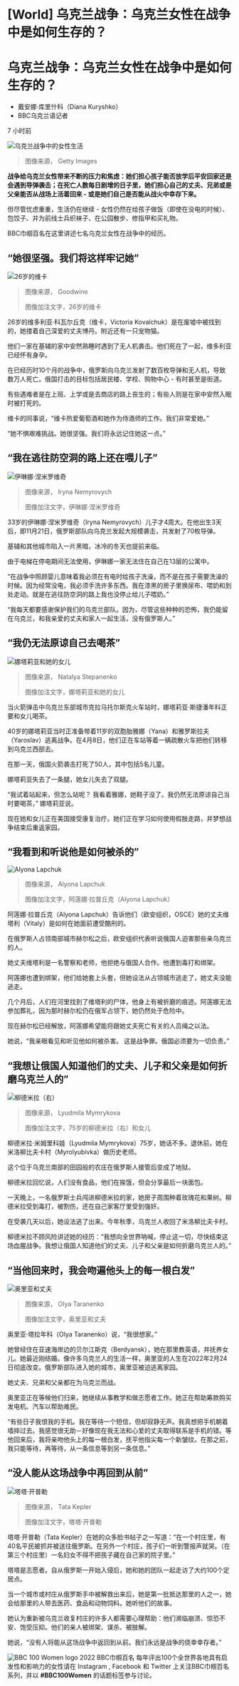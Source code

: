 # [World] 乌克兰战争：乌克兰女性在战争中是如何生存的？

#  乌克兰战争：乌克兰女性在战争中是如何生存的？

  * 戴安娜·库里什科（Diana Kuryshko） 
  * BBC乌克兰语记者 

7 小时前

![乌克兰战争中的女性生活](_128027811_df429ac4-ea9f-48c3-af3d-3d589781af6e.jpg)

> 图像来源，  Getty Images

**战争给乌克兰女性带来不断的压力和焦虑：她们担心孩子能否放学后平安回家还是会遇到导弹袭击；在死亡人数每日剧增的日子里，她们担心自己的丈夫、兄弟或是父亲能否从战场上活着回来 - 或是她们自己是否能从战火中幸存下来。**

但尽管忧虑重重，生活仍在继续 - 女性仍然在给孩子做饭（即使在没电的时候）、包饺子、并为前线士兵织袜子、在公园散步、修指甲和买礼物。

BBC巾帼百名在这里讲述七名乌克兰女性在战争中的经历。

##  “她很坚强。我们将这样牢记她”

![26岁的维卡](_127979902_c3a10246-9af1-4f70-beaa-6c0f78083507.jpg)

> 图像来源，  Goodwine
>
> 图像加注文字，26岁的维卡

26岁的维多利亚·科瓦尔丘克（维卡，Victoria Kovalchuk）是在废墟中被找到的，她搂着自己深爱的丈夫博丹。附近还有一只宠物猫。

他们一家在基辅的家中安然熟睡时遇到了无人机袭击。他们死在了一起，维多利亚已经怀有身孕。

在已经历时10个月的战争中，俄罗斯向乌克兰发射了数百枚导弹和无人机，导致数万人死亡。俄国打击的目标包括居民楼、学校、购物中心 - 有时甚至是街道。

有些遇难者是在上班、上学或是去商店的路上丧生的；有些人则是在家中安然入眠时被打死的。

维卡的同事说，“维卡热爱葡萄酒和她作为侍酒师的工作。我们非常爱她。”

“她不惧艰难挑战。她很坚强。我们将永远记住她这一点。”

##  “我在逃往防空洞的路上还在喂儿子”

![伊琳娜·涅米罗维奇](_127979904_7dae12fe-ce0b-4b25-92c9-d80df73bfe44.jpg)

> 图像来源，  Iryna Nemyrovych
>
> 图像加注文字，伊琳娜·涅米罗维奇

33岁的伊琳娜·涅米罗维奇（Iryna Nemyrovych）儿子才4周大。在他出生3天后，即11月21日，俄罗斯部队向乌克兰发起大规模袭击，共发射了70枚导弹。

基辅和其他城市陷入一片黑暗，冰冷的冬天也提前来临。

由于电梯在停电期间无法使用，伊琳娜一家无法住在自己在13层的公寓中。

“在战争中照顾婴儿意味着我必须在有电时给孩子洗澡，而不是在孩子需要洗澡的时候。因为经常没电，我必须手洗许多东西。我在漆黑的房子里换尿布、喂奶和到处走动。就是在逃往防空洞的路上我也没停止给儿子喂奶。”

“我每天都要感谢保护我们的乌克兰部队。因为，尽管这些种种的恐怖，我仍能留在乌克兰，和我亲爱的丈夫和家人一起生活，没有俄罗斯人。”

##  “我仍无法原谅自己去喝茶”

![娜塔莉亚和她的女儿](_127979906_5e8b4d1d-ffb5-429d-a7d6-dc66a1e398de.jpg)

> 图像来源，  Natalya Stepanenko
>
> 图像加注文字，娜塔莉亚和她的女儿

当火箭弹击中乌克兰东部城市克拉马托尔斯克火车站时，娜塔莉亚·斯捷潘年科正要和女儿喝茶。

40岁的娜塔莉亚当时正准备带着11岁的双胞胎雅娜（Yana）和雅罗斯拉夫（Yaroslav）逃离战争。在4月8日，他们正在车站等着一辆疏散火车把他们转移到乌克兰西部去。

在那一天，俄国火箭袭击打死了50人，其中包括5名儿童。

娜塔莉亚失去了一条腿，她女儿失去了双腿。

“我试着站起来，但怎么站呢？ 我看着雅娜，她鞋子没了。我仍然无法原谅自己当时要喝茶，” 娜塔莉亚说。

现在她和女儿正在美国接受康复治疗。她们正在学习如何使用假肢走路，并梦想战争结束后重返家园。

##  “我看到和听说他是如何被杀的”

![Alyona Lapchuk](_127979908_b48a5e13-6d8e-4591-9078-996828907601.jpg)

> 图像来源，  Alyona Lapchuk
>
> 图像加注文字，阿莲娜·拉普丘克（Alyona Lapchuk）

阿莲娜·拉普丘克（Alyona Lapchuk）告诉他们（欧安组织，OSCE）她的丈夫维塔利（Vitaly）是如何在她面前遭受酷刑的。

在俄罗斯人占领南部城市赫尔松之后，欧安组织代表听说俄国人迫害那些亲乌克兰的人。

她丈夫维塔利是一名警察和老师，他拒绝与俄国人合作。他遭到毒打和绑架。

阿莲娜也遭到绑架，他们给她套上头套，但她设法从占领城市逃走了，她丈夫没能逃走。

几个月后，人们在河里找到了维塔利的尸体，他身上有被折磨的痕迹。阿莲娜无法参加葬礼，因为那时赫尔松仍在俄军占领下，她仍然处于危险中。

现在赫尔松已经解放，阿莲娜希望能将跟她丈夫死亡有关的人员绳之以法。

她说，“我亲眼看见和听见他如何被杀害。 这是战争罪。俄国必须要为一切负责。”

##  “我想让俄国人知道他们的丈夫、儿子和父亲是如何折磨乌克兰人的”

![柳德米拉（右）](_127979910_6449a7fe-20db-4043-b1b1-dc490eb705ff.jpg)

> 图像来源，  Lyudmila Mymrykova
>
> 图像加注文字，75岁的柳德米拉（右）和女儿

柳德米拉·米姆里科娃（Lyudmila Mymrykova）75岁，她话不多。退休前，她在米洛柳比夫卡村（Myrolyubivka）做历史老师。

这个位于乌克兰南部的田园般的农庄在俄罗斯人接管后变成了地狱。

柳德米拉回忆说，人们没有食品，他们在挨饿，但会分享最后一块面包。

一天晚上，一名俄罗斯士兵闯进柳德米拉的家，她房子周围种着玫瑰花和果树。柳德米拉受到毒打，被割伤，还在自己家客厅里受到强奸。

在受袭几天以后，她设法逃了出来。今年秋季，乌克兰人收回了米洛柳比夫卡村。

柳德米拉不顾风险讲述她的经历：“我想向全世界呐喊，停止这一切，尽快结束这场血腥战争。我想让俄国人知道他们的丈夫、儿子和父亲是如何折磨乌克兰人的。”

##  “当他回来时，我会吻遍他头上的每一根白发”

![奥里亚和丈夫](_127980048_46276dc9-9ff4-4f2f-85d8-ff2acd9c4b3c.jpg)

> 图像来源，  Olya Taranenko
>
> 图像加注文字，奥里亚和丈夫

奥里亚·塔拉年科（Olya Taranenko）说，“我很想家。”

她曾经住在亚速海岸边的贝尔江斯克（Berdyansk），她在那里教英语，并抚养女儿。她最近刚结婚。像许多乌克兰人的生活一样，奥里亚的人生在2022年2月24日彻底改变。俄罗斯部队进入她的城市，奥里亚被迫逃离家园。

她丈夫、兄弟和父亲都在为乌克兰而战。

奥里亚正在等候他们归来，她继续从事教学和做志愿者工作。她正在帮助筹款购买发电机、汽车以帮助难民。

“有些日子我恨我的手机。我在等待一个短信，但却寂静无声。我真想把手机朝着墙摔过去。我感觉很无助－好像现在我无法和心爱的丈夫取得联系是手机的错。等他回来后，我将亲吻他头上的每一根白发，抚平他指尖每一个新皱纹。在那之前，我只能等待，再等待，从一条信息等到另一条信息。”

##  “没人能从这场战争中再回到从前”

![塔塔·开普勒](_127980050_356f5abb-afa9-4721-8e7b-3c0964c88e74.jpg)

> 图像来源，  Tata Kepler
>
> 图像加注文字，塔塔·开普勒

塔塔·开普勒（Tata Kepler）在她的众多脸书帖子之一写道：“在一个村庄里，有40名平民被抓并被送往俄罗斯。在另外一个村庄，孩子们一听到警报声就哭。（在第三个村庄里）一名妇女不得不把孩子藏在自己家的院子里。”

塔塔是志愿者。自从俄罗斯一开始入侵后，她和她的团队一起走访了大约100个定居点。

当一个城市或村庄从俄罗斯手中被解救出来后，她是第一批抵达那里的人之一，她会给那里的人带去医药、食品和动物饲料。她听他们的故事。

她认为重新被乌克兰收复村庄的许多人都需要心理帮助：他们濒临崩溃、惊恐不安、饱受压抑。他们的亲人被绑架、谋杀、被肢解。

她说，“没有人将能从这场战争中返回到从前。我们永远是战争的侥幸幸存者。”

![BBC 100 Women logo 2022](_127988593_new100wlogo2022.jpg)
 BBC巾帼百名  每年评出100个全世界各地具有启发性和影响力的女性请在 Instagram  , Facebook  和 Twitter  上关注BBC巾帼百名系列，并以 **#BBC100Women** 的话题标签参与讨论。


